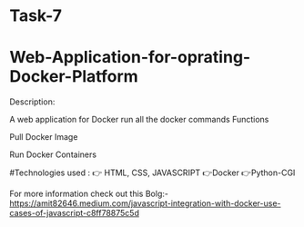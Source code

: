 # Task-7
# Web-Application-for-oprating-Docker-Platform

Description:

A web application for Docker run all the docker commands 
Functions

Pull Docker Image

Run Docker Containers



#Technologies used :
👉 HTML, CSS, JAVASCRIPT
👉Docker
👉Python-CGI 

For more information check out this Bolg:-   https://amit82646.medium.com/javascript-integration-with-docker-use-cases-of-javascript-c8ff78875c5d
